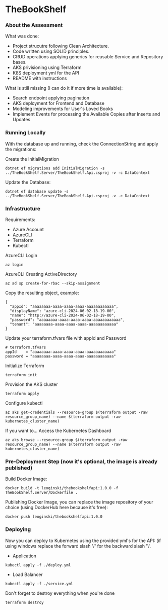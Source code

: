 # TheBookShelf

### About the Assessment
What was done:
* Project strucutre following Clean Architecture.
* Code written using SOLID principles.
* CRUD operations applying generics for reusable Service and Repository bases.
* AKS privisioning using Terraform
* K8S deployment yml for the API
* README with instructions

What is still missing (I can do it if more time is available):
* Search endpoint applying pagination
* AKS deployment for Frontend and Database
* Modeling improvements for User's Loved Books
* Implement Events for processing the Available Copies after Inserts and Updates

### Running Locally
With the database up and running, check the ConnectionString and apply the migrations:

Create the InitialMigration
```
dotnet ef migrations add InitialMigration -s ../TheBookShelf.Server/TheBookShelf.Api.csproj -v -c DataContext
```

Update the Database:
```
dotnet ef database update -s ../TheBookShelf.Server/TheBookShelf.Api.csproj -v -c DataContext
```

### Infrastructure
Requirements:
* Azure Account
* AzureCLI
* Terraform
* Kubectl

AzureCLI Login
```
az login
```

AzureCLI Creating ActiveDirectory
```
az ad sp create-for-rbac --skip-assignment
```

Copy the resulting object, example:
```
{
  "appId": "aaaaaaaa-aaaa-aaaa-aaaa-aaaaaaaaaaaa",
  "displayName": "azure-cli-2024-06-02-18-19-00",
  "name": "http://azure-cli-2024-06-02-18-19-00",
  "password": "aaaaaaaa-aaaa-aaaa-aaaa-aaaaaaaaaaaa",
  "tenant": "aaaaaaaa-aaaa-aaaa-aaaa-aaaaaaaaaaaa"
}
```

Update your terraform.tfvars file with appId and Password
```
# terraform.tfvars
appId    = "aaaaaaaa-aaaa-aaaa-aaaa-aaaaaaaaaaaa"
password = "aaaaaaaa-aaaa-aaaa-aaaa-aaaaaaaaaaaa"
```

Initialize Terraform
```
terraform init
```

Provision the AKS cluster
```
terraform apply
```

Configure kubectl
```
az aks get-credentials --resource-group $(terraform output -raw resource_group_name) --name $(terraform output -raw kubernetes_cluster_name)
```

If you want to... Access the Kubernetes Dashboard
```
az aks browse --resource-group $(terraform output -raw resource_group_name) --name $(terraform output -raw kubernetes_cluster_name)
```

### Pre-Deployment Step (now it's optional, the image is already published)
Build Docker Image:
```
docker build -t leoginski/thebookshelfapi:1.0.0 -f TheBookShelf.Server/Dockerfile .
```

Publishing Docker Image, you can replace the image repository of your choice (using DockerHub here because it's free):
```
docker push leoginski/thebookshelfapi:1.0.0
```

### Deploying
Now you can deploy to Kubernetes using the provided yml's for the API:
(if using windows replace the forward slash '/' for the backward slash '\\'.
* Application
```
kubectl apply -f ./deploy.yml
```
* Load Balancer
```
kubectl apply -f ./service.yml
```

Don't forget to destroy everything when you're done
```
terraform destroy
```